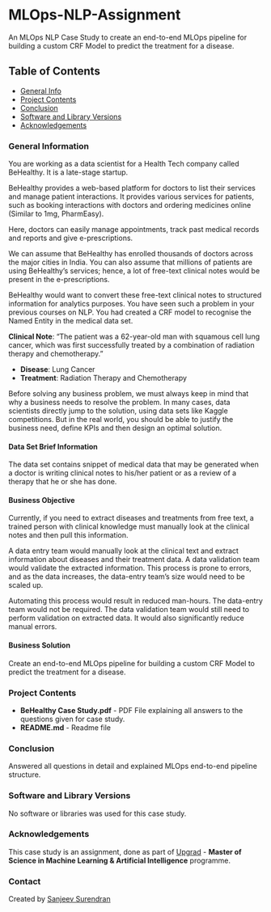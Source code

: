 # MLOps-NLP-Assignment
An MLOps NLP Case Study to create an end-to-end MLOps pipeline for building a custom CRF Model to predict the treatment for a disease.


## Table of Contents
* [General Info](#general-information)
* [Project Contents](#project-contents)
* [Conclusion](#conclusion)
* [Software and Library Versions](#software-and-library-versions)
* [Acknowledgements](#acknowledgements)


### General Information
You are working as a data scientist for a Health Tech company called BeHealthy. It is a late-stage startup.

BeHealthy provides a web-based platform for doctors to list their services and manage patient interactions. It provides various services for patients, such as booking interactions with doctors and ordering medicines online (Similar to 1mg, PharmEasy).

Here, doctors can easily manage appointments, track past medical records and reports and give e-prescriptions.

We can assume that BeHealthy has enrolled thousands of doctors across the major cities in India. You can also assume that millions of patients are using BeHealthy’s services; hence, a lot of free-text clinical notes would be present in the e-prescriptions.

BeHealthy would want to convert these free-text clinical notes to structured information for analytics purposes. You have seen such a problem in your previous courses on NLP. You had created a CRF model to recognise the Named Entity in the medical data set.
 
**Clinical Note**: “The patient was a 62-year-old man with squamous cell lung cancer, which was first successfully treated by a combination of radiation therapy and chemotherapy.”

* **Disease**:  Lung Cancer<br>
* **Treatment**: Radiation Therapy and Chemotherapy

Before solving any business problem, we must always keep in mind that why a business needs to resolve the problem. In many cases, data scientists directly jump to the solution, using data sets like Kaggle competitions. But in the real world, you should be able to justify the business need, define KPIs and then design an optimal solution.


#### Data Set Brief Information
The data set contains snippet of medical data that may be generated when a doctor is writing clinical notes to his/her patient or as a review of a therapy that he or she has done.


#### Business Objective
Currently, if you need to extract diseases and treatments from free text, a trained person with clinical knowledge must manually look at the clinical notes and then pull this information.

A data entry team would manually look at the clinical text and extract information about diseases and their treatment data. A data validation team would validate the extracted information. This process is prone to errors, and as the data increases, the data-entry team’s size would need to be scaled up.

Automating this process would result in reduced man-hours. The data-entry team would not be required. The data validation team would still need to perform validation on extracted data. It would also significantly reduce manual errors.


#### Business Solution
Create an end-to-end MLOps pipeline for building a custom CRF Model to predict the treatment for a disease.


### Project Contents
* **BeHealthy Case Study.pdf** - PDF File explaining all answers to the questions given for case study.
* **README.md** - Readme file


### Conclusion
Answered all questions in detail and explained MLOps end-to-end pipeline structure.


### Software and Library Versions
No software or libraries was used for this case study.


### Acknowledgements
This case study is an assignment, done as part of [Upgrad](https://www.upgrad.com/ ) - **Master of Science in Machine Learning & Artificial Intelligence** programme.


### Contact
Created by [Sanjeev Surendran](https://github.com/Sanjeev-Surendran)


<!-- ## License -->
<!-- This project is not a open source and sharing the project files is prohibited. -->
